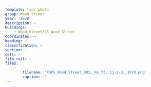 ```yaml
---
template: fsps_photo
group: Wood_Street
year: '1978'
description: ~
buildings:
    - Wood_Street/73_Wood_Street
coordinates: ~
heading: ~
classification: ~
section: ~
cell: ~
film_roll: ~
files:
    -
        filename: 'FSPS_Wood_Street_003,_No_73,_11-2-D,_1978.png'
        caption: ''
---
```

